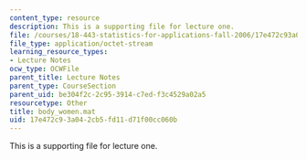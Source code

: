 ```yaml
---
content_type: resource
description: This is a supporting file for lecture one.
file: /courses/18-443-statistics-for-applications-fall-2006/17e472c93a042cb5fd11d71f00cc060b_body_women.mat
file_type: application/octet-stream
learning_resource_types:
- Lecture Notes
ocw_type: OCWFile
parent_title: Lecture Notes
parent_type: CourseSection
parent_uid: be304f2c-2c95-3914-c7ed-f3c4529a02a5
resourcetype: Other
title: body_women.mat
uid: 17e472c9-3a04-2cb5-fd11-d71f00cc060b
---
```

This is a supporting file for lecture one.


